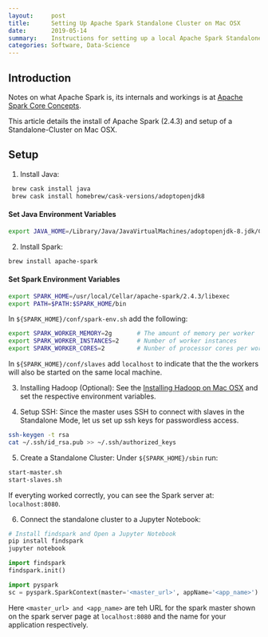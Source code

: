 ```yaml
---
layout:     post
title:      Setting Up Apache Spark Standalone Cluster on Mac OSX
date:       2019-05-14
summary:    Instructions for setting up a local Apache Spark Standalone Cluster on Mac OSX 
categories: Software, Data-Science
---
```


## Introduction
Notes on what Apache Spark is, its internals and workings is at [Apache Spark Core Concepts][spark_concepts]. 

This article details the install of Apache Spark (2.4.3) and setup of a Standalone-Cluster on Mac OSX.

## Setup
1) Install Java:
```bash
 brew cask install java 
 brew cask install homebrew/cask-versions/adoptopenjdk8
```
#### Set Java Environment Variables
```bash
export JAVA_HOME=/Library/Java/JavaVirtualMachines/adoptopenjdk-8.jdk/Contents/Home
```

2) Install Spark:
```bash
brew install apache-spark
```
#### Set Spark Environment Variables
```bash
export SPARK_HOME=/usr/local/Cellar/apache-spark/2.4.3/libexec
export PATH=$PATH:$SPARK_HOME/bin
```
In ```${SPARK_HOME}/conf/spark-env.sh``` add the following:
```bash
export SPARK_WORKER_MEMORY=2g       # The amount of memory per worker
export SPARK_WORKER_INSTANCES=2     # Number of worker instances
export SPARK_WORKER_CORES=2         # Nunber of processor cores per worker
```
In ```${SPARK_HOME}/conf/slaves``` add ```localhost``` to indicate that the the workers will also be started on the same local machine. 


3) Installing Hadoop (Optional):
See the [Installing Hadoop on Mac OSX][hadoop_on_mac] and set the respective environment variables. 

4) Setup SSH:
Since the master uses SSH to connect with slaves in the Standalone Mode, let us set up ssh keys for passwordless access.

```bash
ssh-keygen -t rsa
cat ~/.ssh/id_rsa.pub >> ~/.ssh/authorized_keys
```

5) Create a Standalone Cluster:
Under ```${SPARK_HOME}/sbin``` run:
```bash
start-master.sh
start-slaves.sh
```
If everyting worked correctly, you can see the Spark server at: ```localhost:8080```. 

6) Connect the standalone cluster to a Jupyter Notebook:
```bash
# Install findspark and Open a Jupyter Notebook 
pip install findspark
jupyter notebook
```

```python
import findspark
findspark.init()

import pyspark
sc = pyspark.SparkContext(master='<master_url>', appName='<app_name>')
```
Here ```<master_url> and <app_name>``` are teh URL for the spark master shown on the spark server page at ```localhost:8080``` and the name for your application respectively. 


<!-- Links -->
[spark_concepts]: /notes/_posts/2019-05-14-apache-spark-core-concepts.md
[hadoop_on_mac]: https://isaacchanghau.github.io/post/install_hadoop_mac/